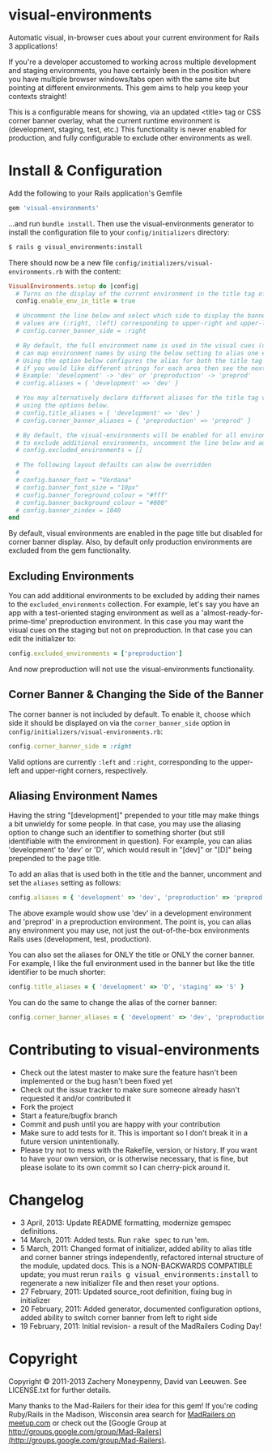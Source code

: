 # visual-environments

Automatic visual, in-browser cues about your current environment for Rails 3 applications!

If you're a developer accustomed to working across multiple development and staging environments, you have certainly been in the position where you have multiple browser windows/tabs open with the same site but pointing at different environments.  This gem aims to help you keep your contexts straight!

This is a configurable means for showing, via an updated &lt;title&gt; tag or CSS corner banner overlay, what the current runtime environment is (development, staging, test, etc.)  This functionality is never enabled for production, and fully configurable to exclude other environments as well.

# Install & Configuration

Add the following to your Rails application's Gemfile

```ruby
gem 'visual-environments'
```

...and run `bundle install`.  Then use the visual-environments generator to install the configuration file to your `config/initializers` directory:
```sh
$ rails g visual_environments:install
```

There should now be a new file `config/initializers/visual-environments.rb` with the content:

```ruby
VisualEnvironments.setup do |config|
  # Turns on the display of the current environment in the title tag of each page in the app
  config.enable_env_in_title = true

  # Uncomment the line below and select which side to display the banner on.  Current possible
  # values are (:right, :left) corresponding to upper-right and upper-left corners, respectively
  # config.corner_banner_side = :right

  # By default, the full environment name is used in the visual cues (development, test, etc.)  You
  # can map environment names by using the below setting to alias one environment name to another.
  # Using the option below configures the alias for both the title tag and the corner banner display;
  # if you would like different strings for each area then see the next section.
  # Example: 'development' -> 'dev' or 'preproduction' -> 'preprod'
  # config.aliases = { 'development' => 'dev' }

  # You may alternatively declare different aliases for the title tag versus the corner banner
  # using the options below.
  # config.title_aliases = { 'development' => 'dev' }
  # config.corner_banner_aliases = { 'preproduction' => 'preprod' }

  # By default, the visual-environments will be enabled for all environments except production;
  # to exclude additional environments, uncomment the line below and add them to the collection
  # config.excluded_environments = []

  # The following layout defaults can alow be overridden
  #
  # config.banner_font = "Verdana"
  # config.banner_font_size = "10px"
  # config.banner_foreground_colour = "#fff"
  # config.banner_background_colour = "#000"
  # config.banner_zindex = 1040
end
```

By default, visual environments are enabled in the page title but disabled for corner banner display.  Also, by default only production environments are excluded from the gem functionality.

## Excluding Environments

You can add additional environments to be excluded by adding their names to the `excluded_environments` collection.  For example, let's say you have an app with a test-oriented staging environment as well as a 'almost-ready-for-prime-time' preproduction environment.  In this case you may want the visual cues on the staging but not on preproduction.  In that case you can edit the initializer to:

```ruby
config.excluded_environments = ['preproduction']
```

And now preproduction will not use the visual-environments functionality.

## Corner Banner & Changing the Side of the Banner

The corner banner is not included by default.  To enable it, choose which side it should be displayed on via the `corner_banner_side` option in `config/initializers/visual-environments.rb`:

```ruby
config.corner_banner_side = :right
```

Valid options are currently `:left` and `:right`, corresponding to the upper-left and upper-right corners, respectively.

## Aliasing Environment Names

Having the string "[development]" prepended to your title may make things a bit unwieldy for some people.  In that case, you may use the aliasing option to change such an identifier to something shorter (but still identifiable with the environment in question).  For example, you can alias 'development' to 'dev' or 'D', which would result in "[dev]" or "[D]" being prepended to the page title.

To add an alias that is used both in the title and the banner, uncomment and set the `aliases` setting as follows:

```ruby
config.aliases = { 'development' => 'dev', 'preproduction' => 'preprod' }
```

The above example would show use 'dev' in a development environment and 'preprod' in a preproduction environment.  The point is, you can alias any environment you may use, not just the out-of-the-box environments Rails uses (development, test, production).

You can also set the aliases for ONLY the title or ONLY the corner banner.  For example, I like the full environment used in the banner but like the title identifier to be much shorter:

```ruby
config.title_aliases = { 'development' => 'D', 'staging' => 'S' }
```

You can do the same to change the alias of the corner banner:

```ruby
config.corner_banner_aliases = { 'development' => 'dev', 'preproduction' => 'preprod' }
```

# Contributing to visual-environments

* Check out the latest master to make sure the feature hasn't been implemented or the bug hasn't been fixed yet
* Check out the issue tracker to make sure someone already hasn't requested it and/or contributed it
* Fork the project
* Start a feature/bugfix branch
* Commit and push until you are happy with your contribution
* Make sure to add tests for it. This is important so I don't break it in a future version unintentionally.
* Please try not to mess with the Rakefile, version, or history. If you want to have your own version, or is otherwise necessary, that is fine, but please isolate to its own commit so I can cherry-pick around it.

# Changelog

* 3 April, 2013: Update README formatting, modernize gemspec definitions.
* 14 March, 2011: Added tests. Run <tt>rake spec</tt> to run 'em.
* 5 March, 2011: Changed format of initializer, added ability to alias title and corner banner strings independently, refactored internal structure of the module, updated docs.  This is a NON-BACKWARDS COMPATIBLE update; you must rerun <tt>rails g visual_environments:install</tt> to regenerate a new initializer file and then reset your options.
* 27 February, 2011: Updated source_root definition, fixing bug in initializer
* 20 February, 2011: Added generator, documented configuration options, added ability to switch corner banner from left to right side
* 19 February, 2011: Initial revision- a result of the MadRailers Coding Day!

# Copyright

Copyright &copy; 2011-2013 Zachery Moneypenny, David van Leeuwen. See LICENSE.txt for further details.

Many thanks to the Mad-Railers for their idea for this gem! If you're coding Ruby/Rails in the Madison, Wisconsin area search for [MadRailers on meetup.com](http://www.meetup.com/Mad-Railers/) or check out the [Google Group at http://groups.google.com/group/Mad-Railers](http://groups.google.com/group/Mad-Railers).
